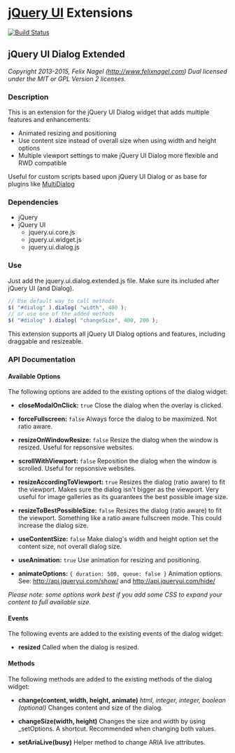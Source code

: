 # [jQuery UI](http://jqueryui.com/) Extensions

[![Build Status](https://drone.io/github.com/fnagel/jquery-ui-extensions/status.png)](https://drone.io/github.com/fnagel/jquery-ui-extensions/latest)

## jQuery UI Dialog Extended

*Copyright 2013-2015, Felix Nagel (http://www.felixnagel.com)*
*Dual licensed under the MIT or GPL Version 2 licenses.*


### Description

This is an extension for the jQuery UI Dialog widget that adds multiple features and enhancements:

* Animated resizing and positioning
* Use content size instead of overall size when using width and height options
* Multiple viewport settings to make jQuery UI Dialog more flexible and RWD compatible

Useful for custom scripts based upon jQuery UI Dialog or as base for plugins like [MultiDialog](http://fnagel.github.io/MultiDialog/)


### Dependencies
* jQuery
* jQuery UI
	* jquery.ui.core.js
	*	jquery.ui.widget.js
	*	jquery.ui.dialog.js


### Use
Just add the jquery.ui.dialog.extended.js file. Make sure its included after jQuery UI (and Dialog).

```javascript
// Use default way to call methods
$( "#dialog" ).dialog( "width", 400 );
// or use one of the added methods
$( "#dialog" ).dialog( "changeSize", 400, 200 );
```

This extension supports all jQuery UI Dialog options and features, including draggable and resizeable.


### API Documentation

#### Available Options
The following options are added to the existing options of the dialog widget:

* **closeModalOnClick:** `true`
    Close the dialog when the overlay is clicked.

* **forceFullscreen:** `false`
    Always force the dialog to be maximized. Not ratio aware.

* **resizeOnWindowResize:** `false`
    Resize the dialog when the window is resized. Useful for repsonsive websites.

* **scrollWithViewport:** `false`
    Reposition the dialog when the window is scrolled. Useful for repsonsive websites.

* **resizeAccordingToViewport:** `true`
    Resizes the dialog (ratio aware) to fit the viewport. Makes sure the dialog isn't bigger as the viewport. Very useful for image galleries as its guarantees the best possible image size.

* **resizeToBestPossibleSize:** `false`
    Resizes the dialog (ratio aware) to fit the viewport. Something like a ratio aware fullscreen mode. This could increase the dialog size.

* **useContentSize:** `false`
    Make dialog's width and height option set the content size, not overall dialog size.

* **useAnimation:** `true`
    Use animation for resizing and positioning.

* **animateOptions:** `{ duration: 500, queue: false }`
    Animation options. See: http://api.jqueryui.com/show/ and http://api.jqueryui.com/hide/


*Please note: some options work best if you add some CSS to expand your content to full available size.*


#### Events
The following events are added to the existing events of the dialog widget:

* **resized**
    Called when the dialog is resized.


#### Methods
The following methods are added to the existing methods of the dialog widget:

* **change(content, width, height, animate)** *html, integer, integer, boolean (optional)*
    Changes content and size of the dialog.

* **changeSize(width, height)**
    Changes the size and width by using _setOptions. A shortcut. Recommended when changing both values.

* **setAriaLive(busy)**
    Helper method to change ARIA live attributes.
